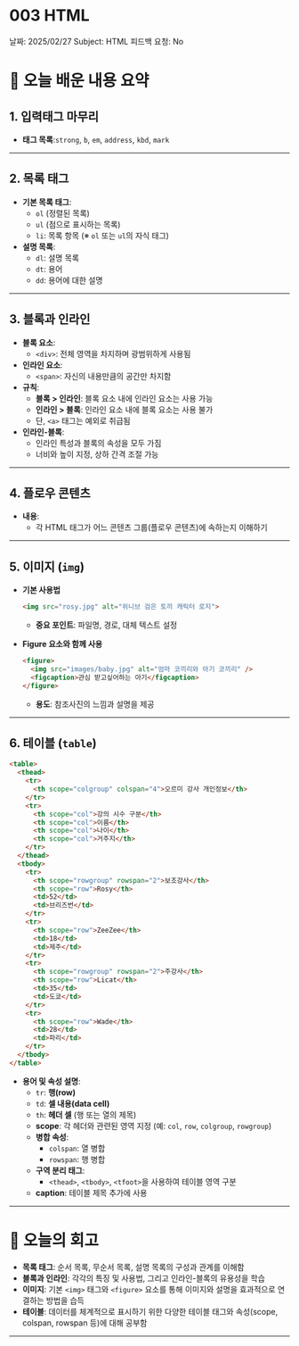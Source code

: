 # 003 HTML

날짜: 2025/02/27
Subject: HTML
피드백 요청: No

# 📝 오늘 배운 내용 요약

## 1. 입력태그 마무리

- **태그 목록**:`strong`, `b`, `em`, `address`, `kbd`, `mark`

---

## 2. 목록 태그

- **기본 목록 태그**:
    - `ol` (정렬된 목록)
    - `ul` (점으로 표시하는 목록)
    - `li`: 목록 항목 (※ `ol` 또는 `ul`의 자식 태그)
- **설명 목록**:
    - `dl`: 설명 목록
    - `dt`: 용어
    - `dd`: 용어에 대한 설명

---

## 3. 블록과 인라인

- **블록 요소**:
    - `<div>`: 전체 영역을 차지하며 광범위하게 사용됨
- **인라인 요소**:
    - `<span>`: 자신의 내용만큼의 공간만 차지함
- **규칙**:
    - **블록 > 인라인**: 블록 요소 내에 인라인 요소는 사용 가능
    - **인라인 > 블록**: 인라인 요소 내에 블록 요소는 사용 불가
    - 단, `<a>` 태그는 예외로 취급됨
- **인라인-블록**:
    - 인라인 특성과 블록의 속성을 모두 가짐
    - 너비와 높이 지정, 상하 간격 조절 가능

---

## 4. 플로우 콘텐츠

- **내용**:
    - 각 HTML 태그가 어느 콘텐츠 그룹(플로우 콘텐츠)에 속하는지 이해하기

---

## 5. 이미지 (`img`)

- **기본 사용법**
    
    ```html
    <img src="rosy.jpg" alt="위니브 검은 토끼 캐릭터 로지">
    
    ```
    
    - **중요 포인트**: 파일명, 경로, 대체 텍스트 설정
- **Figure 요소와 함께 사용**
    
    ```html
    <figure>
      <img src="images/baby.jpg" alt="엄마 코끼리와 아기 코끼리" />
      <figcaption>관심 받고싶어하는 아기</figcaption>
    </figure>
    
    ```
    
    - **용도**: 참조사진의 느낌과 설명을 제공

---

## 6. 테이블 (`table`)

```html
<table>
  <thead>
    <tr>
      <th scope="colgroup" colspan="4">오르미 강사 개인정보</th>
    </tr>
    <tr>
      <th scope="col">강의 시수 구분</th>
      <th scope="col">이름</th>
      <th scope="col">나이</th>
      <th scope="col">거주지</th>
    </tr>
  </thead>
  <tbody>
    <tr>
      <th scope="rowgroup" rowspan="2">보조강사</th>
      <th scope="row">Rosy</th>
      <td>52</td>
      <td>브리즈번</td>
    </tr>
    <tr>
      <th scope="row">ZeeZee</th>
      <td>18</td>
      <td>제주</td>
    </tr>
    <tr>
      <th scope="rowgroup" rowspan="2">주강사</th>
      <th scope="row">Licat</th>
      <td>35</td>
      <td>도쿄</td>
    </tr>
    <tr>
      <th scope="row">Wade</th>
      <td>28</td>
      <td>파리</td>
    </tr>
  </tbody>
</table>

```

- **용어 및 속성 설명**:
    - `tr`: **행(row)**
    - `td`: **셀 내용(data cell)**
    - `th`: **헤더 셀** (행 또는 열의 제목)
    - **scope**: 각 헤더와 관련된 영역 지정
    (예: `col`, `row`, `colgroup`, `rowgroup`)
    - **병합 속성**:
        - `colspan`: 열 병합
        - `rowspan`: 행 병합
    - **구역 분리 태그**:
        - `<thead>`, `<tbody>`, `<tfoot>`을 사용하여 테이블 영역 구분
    - **caption**: 테이블 제목 추가에 사용

---

# 💭 오늘의 회고

- **목록 태그**: 순서 목록, 무순서 목록, 설명 목록의 구성과 관계를 이해함
- **블록과 인라인**: 각각의 특징 및 사용법, 그리고 인라인-블록의 유용성을 학습
- **이미지**: 기본 `<img>` 태그와 `<figure>` 요소를 통해 이미지와 설명을 효과적으로 연결하는 방법을 습득
- **테이블**: 데이터를 체계적으로 표시하기 위한 다양한 테이블 태그와 속성(scope, colspan, rowspan 등)에 대해 공부함

---